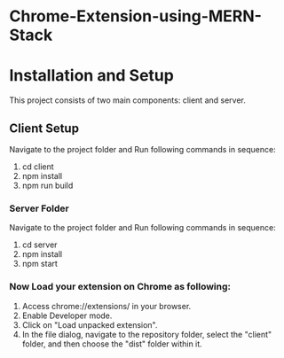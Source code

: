# Chrome-Extension-using-MERN-Stack
# Installation and Setup

This project consists of two main components: client and server.

## Client Setup

Navigate to the project folder and Run following commands in sequence:

1. cd client
2. npm install
3. npm run build

### Server Folder

Navigate to the project folder and Run following commands in sequence:

1. cd server
2. npm install
3. npm start

### Now Load your extension on Chrome as following:

1. Access chrome://extensions/ in your browser.
2. Enable Developer mode.
3. Click on "Load unpacked extension".
4. In the file dialog, navigate to the repository folder, select the "client" folder, and then choose the "dist" folder within it.
